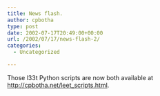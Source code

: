 ```yaml
---
title: News flash.
author: cpbotha
type: post
date: 2002-07-17T20:49:00+00:00
url: /2002/07/17/news-flash-2/
categories:
  - Uncategorized

---
```

Those l33t Python scripts are now both available at <http://cpbotha.net/leet_scripts.html>.